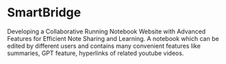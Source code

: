 # SmartBridge
Developing a Collaborative Running Notebook Website with Advanced Features for Efficient Note Sharing and Learning.
A notebook which can be edited by different users and contains many convenient features like summaries, GPT feature, hyperlinks of related youtube videos.
